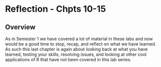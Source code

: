 
# Reflection - Chpts 10-15

## Overview

As in Semester 1 we have covered a lot of material in these labs and now would be a good time to stop, recap, and reflect on what we have learned. As such this last chapter is again about looking back at what you have learned, testing your skills, resolving issues, and looking at other cool applications of R that have not been covered in this lab series.
